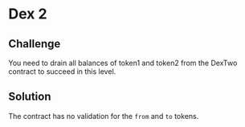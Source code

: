 # Dex 2

## Challenge

You need to drain all balances of token1 and token2 from the DexTwo contract to succeed in this level.

## Solution

The contract has no validation for the `from` and `to` tokens.
